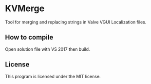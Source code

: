 # KVMerge
Tool for merging and replacing strings in Valve VGUI Localization files.

## How to compile
Open solution file with VS 2017 then build.

## License
This program is licensed under the MIT license.
